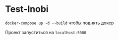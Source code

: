 # Test-Inobi
`docker-compose up -d --build` чтобы поднять докер

Проект запуститься на `localhost:5000`
